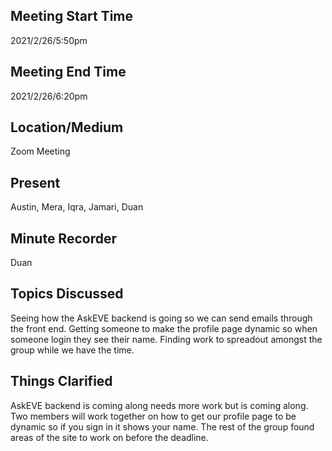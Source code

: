 
## Meeting Start Time

2021/2/26/5:50pm

## Meeting End Time

2021/2/26/6:20pm

## Location/Medium

Zoom Meeting

## Present

Austin, Mera, Iqra, Jamari, Duan

## Minute Recorder

Duan

## Topics Discussed

Seeing how the AskEVE backend is going so we can send emails through the front end. Getting someone to make the profile page dynamic so when someone login they see their name. Finding work to spreadout amongst the group while we have the time. 

## Things Clarified

AskEVE backend is coming along needs more work but is coming along. Two members will work together on how to get our profile page to be dynamic so if you sign in it shows your name. The rest of the group found areas of the site to work on before the deadline.
